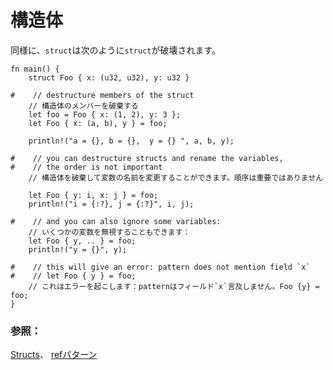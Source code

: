 # <!--structs--> 構造体

<!--Similarly, a `struct` can be destructured as shown:-->
同様に、`struct`は次のように`struct`が破壊されます。

```rust,editable
fn main() {
    struct Foo { x: (u32, u32), y: u32 }

#    // destructure members of the struct
    // 構造体のメンバーを破棄する
    let foo = Foo { x: (1, 2), y: 3 };
    let Foo { x: (a, b), y } = foo;

    println!("a = {}, b = {},  y = {} ", a, b, y);

#    // you can destructure structs and rename the variables,
#    // the order is not important
    // 構造体を破棄して変数の名前を変更することができます。順序は重要ではありません

    let Foo { y: i, x: j } = foo;
    println!("i = {:?}, j = {:?}", i, j);

#    // and you can also ignore some variables:
    // いくつかの変数を無視することもできます：
    let Foo { y, .. } = foo;
    println!("y = {}", y);

#    // this will give an error: pattern does not mention field `x`
#    // let Foo { y } = foo;
    // これはエラーを起こします：patternはフィールド`x`言及しません。Foo {y} = foo;
}
```

### <!--See also:--> 参照：

<!--[Structs](custom_types/structs.html), [The ref pattern](scope/borrow/ref.html)-->
[Structs](custom_types/structs.html)、 [refパターン](scope/borrow/ref.html)
